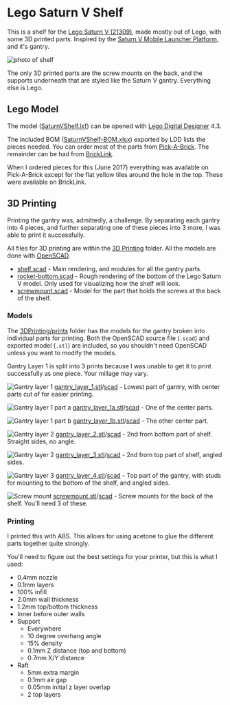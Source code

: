 # Lego Saturn V Shelf

This is a shelf for the [Lego Saturn V (21309)](https://shop.lego.com/en-CA/LEGO-NASA-Apollo-Saturn-V-21309),
made mostly out of Lego, with some 3D printed parts. Inspired by the [Saturn V Mobile Launcher Platform](http://www.savethelut.org/MLDocs/ap4-KSC-67PC-368.jpg), and it's gantry.
 
![photo of shelf](photos/shelf-photo.jpg)
 
The only 3D printed parts are the screw mounts on the back, and the supports
underneath that are styled like the Saturn V gantry. Everything else is Lego.

## Lego Model

The model ([SaturnVShelf.lxf](SaturnVShelf.lxf)) can be opened with
[Lego Digital Designer](http://ldd.lego.com/en-us/)
4.3.

The included BOM ([SaturnVShelf-BOM.xlsx](SaturnVShelf-BOM.xlsx)) exported by LDD lists the pieces
needed. You can order most of the parts from [Pick-A-Brick](https://shop.lego.com/Pick-a-Brick).
The remainder can be had from [BrickLink](bricklink.com).

When I ordered pieces for this (June 2017) everything was available on Pick-A-Brick except for the
flat yellow tiles around the hole in the top. These were available on BrickLink.

## 3D Printing

Printing the gantry was, admittedly, a challenge. By separating each gantry
into 4 pieces, and further separating one of these pieces into 3 more, I was
able to print it successfully.

All files for 3D printing are within the [3D Printing](3DPrinting) folder. All the models
are done with [OpenSCAD](www.openscad.org).

- [shelf.scad](3DPrinting/shelf.scad) - Main rendering, and modules for all the gantry parts. 
- [rocket-bottom.scad](3DPrinting/rocket-bottom.scad) - Rough rendering of the bottom of the Lego Saturn V model. Only used for visualizing how the shelf will look.
- [screwmount.scad](3DPrinting/screwmount.scad) - Model for the part that holds the screws at the back of the shelf.

### Models

The [3DPrinting/prints](3DPrinting/prints) folder has the models for the gantry broken into individual parts for printing.
Both the OpenSCAD source file (`.scad`) and exported model (`.stl`) are included, so you shouldn't need OpenSCAD unless you
want to modify the models.
 
Gantry Layer 1 is split into 3 prints because I was unable to get it to print successfully as one piece. Your millage may vary.

![Gantry layer 1](renderings/gantry_layer_1.png)
[gantry_layer_1.stl](3DPrinting/prints/gantry_layer_1.stl)/[scad](3DPrinting/prints/gantry_layer_1.scad) - Lowest part of gantry, with center parts cut of for easier printing. 

![Gantry layer 1 part a](renderings/gantry_layer_1a.png)
[gantry_layer_1a.stl](3DPrinting/prints/gantry_layer_1a.stl)/[scad](3DPrinting/prints/gantry_layer_1a.scad) - One of the center parts.

![Gantry layer 1 part b](renderings/gantry_layer_1b.png)
[gantry_layer_1b.stl](3DPrinting/prints/gantry_layer_1b.stl)/[scad](3DPrinting/prints/gantry_layer_1b.scad) - The other center part.

![Gantry layer 2](renderings/gantry_layer_2.png)
[gantry_layer_2.stl](3DPrinting/prints/gantry_layer_2.stl)/[scad](3DPrinting/prints/gantry_layer_2.scad) - 2nd from bottom part of shelf. Straight sides, no angle. 

![Gantry layer 2](renderings/gantry_layer_3.png)
[gantry_layer_3.stl](3DPrinting/prints/gantry_layer_3.stl)/[scad](3DPrinting/prints/gantry_layer_3.scad) - 2nd from top part of shelf, angled sides.

![Gantry layer 3](renderings/gantry_layer_4.png)
[gantry_layer_4.stl](3DPrinting/prints/gantry_layer_4.stl)/[scad](3DPrinting/prints/gantry_layer_4.scad) - Top part of the gantry, with studs for mounting to the bottom of the shelf, and angled sides.

![Screw mount](renderings/screwmount.png)
[screwmount.stl](3DPrinting/prints/screwmount.stl)/[scad](3DPrinting/prints/screwmount.scad) - Screw mounts for the back of the shelf. You'll need 3 of these.

### Printing

I printed this with ABS. This allows for using acetone to glue the different parts together quite strongly.

You'll need to figure out the best settings for your printer, but this is what I used:
- 0.4mm nozzle
- 0.1mm layers
- 100% infill
- 2.0mm wall thickness
- 1.2mm top/bottom thickness
- Inner before outer walls
- Support
  - Everywhere
  - 10 degree overhang angle
  - 15% density
  - 0.1mm Z distance (top and bottom)
  - 0.7mm X/Y distance 
- Raft
  - 5mm extra margin
  - 0.1mm air gap
  - 0.05mm initial z layer overlap
  - 2 top layers